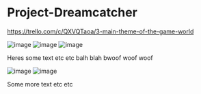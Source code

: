 # Project-Dreamcatcher


https://trello.com/c/QXVQTaoa/3-main-theme-of-the-game-world

![image](https://trello-attachments.s3.amazonaws.com/596f4fab04478eb885c1234a/596f511e6eed0037c84cd6ae/206d81dafc03e9bc9902ef8fddaaa4f0/image.png)
![image](https://trello-attachments.s3.amazonaws.com/596f4fab04478eb885c1234a/596f5136d7c66fb118310329/918018e4359aecef01dd22ed47247245/image.png)
![image](https://trello-attachments.s3.amazonaws.com/596f4fab04478eb885c1234a/596f5136d7c66fb118310329/1dc7cd0baa511d638ba336c6ad7ca60c/image.png)

Heres some text etc etc balh blah bwoof woof woof

![image](https://trello-attachments.s3.amazonaws.com/596f4fab04478eb885c1234a/596f51116c76be1e4c2499fe/7bfbce9f1f9a2e1dcbe603797bb021ef/image.png)
![image](https://trello-attachments.s3.amazonaws.com/596f4fab04478eb885c1234a/596f5128788dca7b8066df15/f9b490b5a254108528fed6187837650b/image.png)


Some more text etc etc

